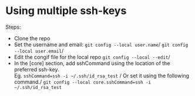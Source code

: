 # Using multiple ssh-keys

Steps:
- Clone the repo
- Set the username and email:
`git config --local user.name`/
`git config --local user.email`/
- Edit the congif file for the local repo
`git config --local --edit`/
- In the [core] section, add sshCommand using the location of the preferred ssh-key.\
Eg. `sshCommand=ssh -i ~/.ssh/id_rsa_test` /
Or set it using the following command./
`git config --local core.sshCommand=ssh -i ~/.ssh/id_rsa_test`
